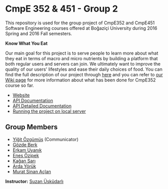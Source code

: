 
# CmpE 352 & 451 - Group 2

This repository is used for the group project of CmpE352 and CmpE451 Software Engineering courses offered at Boğaziçi University during 2016 Spring and 2016 Fall semesters.

 **Know What You Eat**

 Our main goal for this project is to serve people to learn more about what they eat in terms of macro and micro nutrients by building a platform that both regular users and servers can join. We ultimately want to improve the quality of our users' lifestyles and ease their daily choices of food. You can find the full description of our project through [here](https://github.com/bounswe/bounswe2016group2/wiki/Project-Description) and you can refer to  [our Wiki page](https://github.com/bounswe/bounswe2016group2/wiki) for more information about what has been done for CmpE352 course so far.

* [Website](http://52.208.59.70/)
* [API Documentation](http://52.208.59.70/api/docs)
* [API Detailed Documentation](https://github.com/bounswe/bounswe2016group2/wiki/API-Documentation)
* [Running the project on local server](https://github.com/bounswe/bounswe2016group2/wiki/Running-Django-on-local-host)

## Group Members

* [Yiğit Özgümüş](https://github.com/bounswe/bounswe2016group2/wiki/Yiğit-Özgümüş) (Communicator)
* [Gözde Berk](https://github.com/bounswe/bounswe2016group2/wiki/Gözde-Berk)
* [Erkam Uyanık](https://github.com/bounswe/bounswe2016group2/wiki/Erkam-Uyanık)
* [Enes Özipek](https://github.com/bounswe/bounswe2016group2/wiki/Enes-Özipek)
* [Kağan Sarı](https://github.com/bounswe/bounswe2016group2/wiki/Kağan-Sarı)
* [Arda Yörük](https://github.com/bounswe/bounswe2016group2/wiki/Arda-Yörük)
* [Murat Sinan Açlan](https://github.com/bounswe/bounswe2016group2/wiki/Murat-Sinan-Aclan)

**Instructor:** [Suzan Üsküdarlı](http://cmpe.boun.edu.tr/~uskudarli/)
